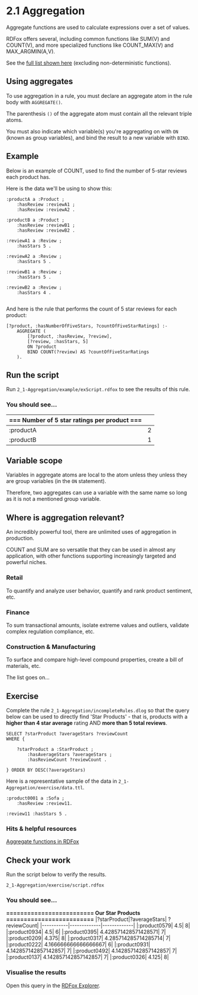 # 2.1 Aggregation

Aggregate functions are used to calculate expressions over a set of values.

RDFox offers several, including common functions like SUM(V) and COUNT(V), and more specialized functions like COUNT_MAX(V) and MAX_ARGMIN(A,V).

See the [full list shown here](https://docs.oxfordsemantic.tech/querying.html#aggregate-functions) (excluding non-deterministic functions).

## Using aggregates

To use aggregation in a rule, you must declare an aggregate atom in the rule body with `AGGREGATE()`.

The parenthesis `()` of the aggregate atom must contain all the relevant triple atoms.

You must also indicate which variable(s) you're aggregating on with `ON` (known as group variables), and bind the result to a new variable with `BIND`.

## Example

Below is an example of COUNT, used to find the number of 5-star reviews each product has.

Here is the data we'll be using to show this:

```
:productA a :Product ;
    :hasReview :reviewA1 ;
    :hasReview :reviewA2 .

:productB a :Product ;
    :hasReview :reviewB1 ;
    :hasReview :reviewB2 .

:reviewA1 a :Review ;
    :hasStars 5 .

:reviewA2 a :Review ;
    :hasStars 5 .

:reviewB1 a :Review ;
    :hasStars 5 .

:reviewB2 a :Review ;
    :hasStars 4 .
    
```
And here is the rule that performs the count of 5 star reviews for each product:

```
[?product, :hasNumberOfFiveStars, ?countOfFiveStarRatings] :-
    AGGREGATE (
        [?product, :hasReview, ?review],
        [?review, :hasStars, 5]
        ON ?product
        BIND COUNT(?review) AS ?countOfFiveStarRatings
    ).
```

## Run the script

Run `2_1-Aggregation/example/exScript.rdfox` to see the results of this rule.

### You should see...

|=== Number of 5 star ratings per product ===||
|-----------|-------------|
|:productA| 2| 
|:productB| 1| 


## Variable scope

Variables in aggregate atoms are local to the atom unless they unless they are group variables (in the `ON` statement).

Therefore, two aggregates can use a variable with the same name so long as it is not a mentioned group variable.


## Where is aggregation relevant?

An incredibly powerful tool, there are unlimited uses of aggregation in production.

COUNT and SUM are so versatile that they can be used in almost any application, with other functions supporting increasingly targeted and powerful niches.

### Retail

To quantify and analyze user behavior, quantify and rank product sentiment, etc.

### Finance

To sum transactional amounts, isolate extreme values and outliers, validate complex regulation compliance, etc.

### Construction & Manufacturing

To surface and compare high-level compound properties, create a bill of materials, etc.

The list goes on...

## Exercise

Complete the rule `2_1-Aggregation/incompleteRules.dlog` so that the query below can be used to directly find 'Star Products' - that is, products with a **higher than 4 star average** rating AND **more than 5 total reviews**.

```
SELECT ?starProduct ?averageStars ?reviewCount
WHERE {

    ?starProduct a :StarProduct ;
        :hasAverageStars ?averageStars ;
        :hasReviewCount ?reviewCount .

} ORDER BY DESC(?averageStars)

```

Here is a representative sample of the data in `2_1-Aggregation/exercise/data.ttl`.

```
:product0001 a :Sofa ;
    :hasReview :review11.

:review11 :hasStars 5 .
```

### Hits & helpful resources

[Aggregate functions in RDFox](https://docs.oxfordsemantic.tech/querying.html#aggregate-functions)

## Check your work

Run the script below to verify the results.

`2_1-Aggregation/exercise/script.rdfox`

### You should see...

**========================= Our Star Products =========================**
|?starProduct|?averageStars|	?reviewCount|
|-----------|-------------|-------------|
|:product0579|	4.5|	8|
|:product0934|	4.5|	6|
|:product0395|	4.428571428571428571|	7|
|:product0209|	4.375|	8|
|:product0317|	4.285714285714285714|	7|
|:product0222|	4.166666666666666667|	6|
|:product0931|	4.142857142857142857|	7|
|:product0492|	4.142857142857142857|	7|
|:product0137|	4.142857142857142857|	7|
|:product0326|	4.125|	8|

### Visualise the results

Open this query in the [RDFox Explorer](http://localhost:12110/console/datastores/explore?datastore=default&query=SELECT%20%3FstarProduct%20%3FaverageStars%20%3FreviewCount%0AWHERE%20%7B%0A%20%20%20%20%3FstarProduct%20a%20%3AStarProduct%20%3B%0A%20%20%20%20%3AhasAverageStars%20%3FaverageStars%20%3B%0A%20%20%20%20%3AhasReviewCount%20%3FreviewCount%20.%0A%7D%20ORDER%20BY%20DESC%28%3FaverageStars%29).
